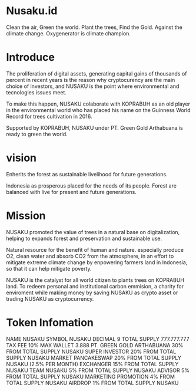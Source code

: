 # Nusaku.id

Clean the air, Green the world.
Plant the trees, Find the Gold.
Against the climate change.
Oxygenerator is climate champion.


# Introduce

The proliferation of digital assets, generating capital gains of thousands of percent in recent years is the reason why cryptocurency are the main choice of investors, and NUSAKU is the point where environmental and tecnologies issues meet.

To make this happen, NUSAKU colaborate with KOPRABUH as an old player in the environmental world who has placed his name on the Guinness World Record for trees cultivation in 2016.

Supported by KOPRABUH, NUSAKU under PT. Green Gold Arthabuana is ready to green the world.


# vision

Enherits the forest as sustainable livelihood for future generations.

Indonesia as prosperous placed for the needs of its people. Forest are balanced with live for present and future generations.


# Mission

NUSAKU promoted the value of trees in a natural base on digitalization, helping to expands forest and preservation and sustainable use.

Natural resource for the benefit of human and nature. especially produce O2, clean water and absorb CO2 from the atmosphere, in an effort to mitigate extreme climate change by enpowering farmers land in Indonesia, so that it can help mitigate poverty.


NUSAKU is the catalyst for all world citizen to plants trees on KOPRABUH land. To redeem personal and institutional carbon emmision, a charity for enviroment while making money by saving NUSAKU as crypto asset or trading NUSAKU as cryptocurrency.

# Token Infomation

NAME	NUSAKU
SYMBOL	NUSAKU
DECIMAL	9
TOTAL SUPPLY 777.777.777
TAX FEE	10%
MAX WALLET	3.888
PT. GREEN GOLD ARTHABUANA	30% FROM TOTAL SUPPLY NUSAKU 
SUPER INVESTOR	20% FROM TOTAL SUPPLY NUSAKU
MARKET PANCAKESWAP	20% FROM TOTAL SUPPLY NUSAKU (2.5% PER MONTH)
EXCHANGER	15% FROM TOTAL SUPPLY NUSAKU
TEAM NUSAKU	5% FROM TOTAL SUPPLY NUSAKU
ADVISOR	5% FROM TOTAL SUPPLY NUSAKU
MARKETING PROMOTION	4% FROM TOTAL SUPPLY NUSAKU
AIRDROP	1% FROM TOTAL SUPPLY NUSAKU
